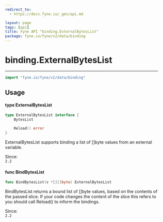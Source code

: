 ```yaml
---
redirect_to:
  - https://docs.fyne.io/_gen/api.md

layout: page
tags: [api]
title: Fyne API "binding.ExternalBytesList"
package: fyne.io/fyne/v2/data/binding
---
```

# binding.ExternalBytesList
---
```go
import "fyne.io/fyne/v2/data/binding"
```

## Usage

#### type ExternalBytesList

```go
type ExternalBytesList interface {
	BytesList

	Reload() error
}
```

ExternalBytesList supports binding a list of []byte values from an external variable.


<div class="since">Since: <code>
2.2</code></div>

#### func  BindBytesList

```go
func BindBytesList(v *[][]byte) ExternalBytesList
```
BindBytesList returns a bound list of []byte values, based on the contents of the passed slice. If your code changes the content of the slice this refers to you should call Reload() to inform the bindings.


<div class="since">Since: <code>
2.2</code></div>
